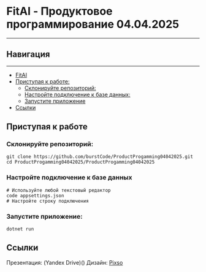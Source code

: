 # FitAI - Продуктовое программирование 04.04.2025
---
## Навигация
----
<!--toc:start-->
- [FitAI](#FitAI)
- [Приступая к работе:](#Приступая-к-работе)
    - [Склонируйте репозиторий:](#Склонируйте-репозиторий)
    - [Настройте подключение к базе данных:](#Настройте-подключение-к-базе-данных)
    - [Запустите приложение](#Запустите-приложение)
- [Ссылки](#Ссылки)
<!--toc:end-->
## Приступая к работе
### Склонируйте репозиторий:
```
git clone https://github.com/burstCode/ProductProgamming04042025.git
cd ProductProgamming04042025/ProductProgamming04042025
```
### Настройте подключение к базе данных
```
# Используйте любой текстовый редактор
code appsettings.json
# Настройте строку подключения
```
### Запустите приложение:
```
dotnet run
```
## Ссылки
Презентация: (Yandex Drive)()
Дизайн: [Pixso](https://pixso.net/app/editor/4j5y1yfq1Q8fM0kwdwZI9g)
